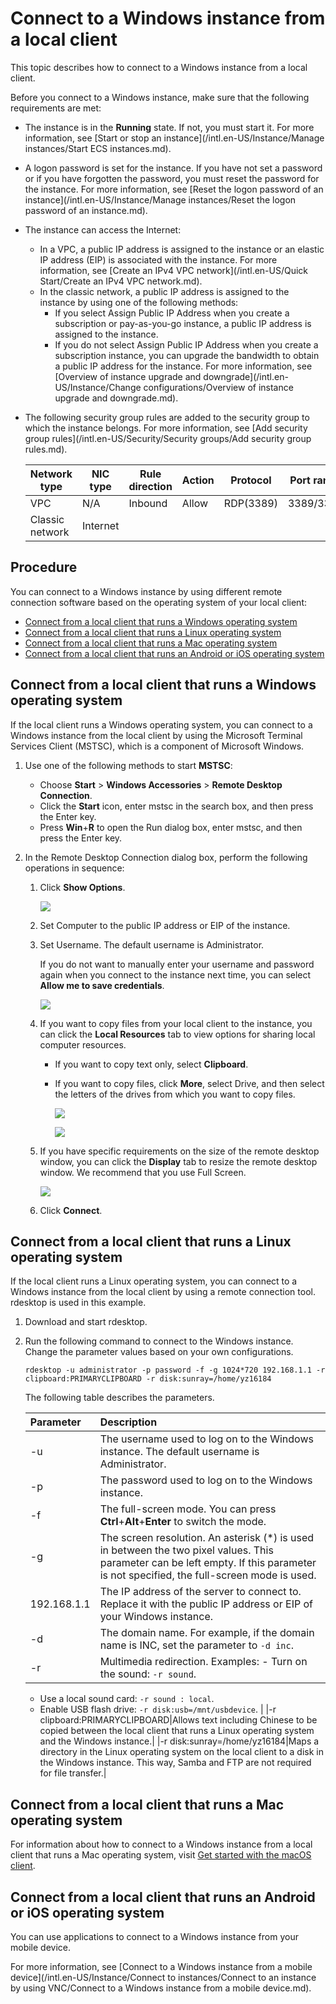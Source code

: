 # Connect to a Windows instance from a local client

This topic describes how to connect to a Windows instance from a local client.

Before you connect to a Windows instance, make sure that the following requirements are met:

-   The instance is in the **Running** state. If not, you must start it. For more information, see [Start or stop an instance](/intl.en-US/Instance/Manage instances/Start ECS instances.md).
-   A logon password is set for the instance. If you have not set a password or if you have forgotten the password, you must reset the password for the instance. For more information, see [Reset the logon password of an instance](/intl.en-US/Instance/Manage instances/Reset the logon password of an instance.md).
-   The instance can access the Internet:
    -   In a VPC, a public IP address is assigned to the instance or an elastic IP address \(EIP\) is associated with the instance. For more information, see [Create an IPv4 VPC network](/intl.en-US/Quick Start/Create an IPv4 VPC network.md).
    -   In the classic network, a public IP address is assigned to the instance by using one of the following methods:
        -   If you select Assign Public IP Address when you create a subscription or pay-as-you-go instance, a public IP address is assigned to the instance.
        -   If you do not select Assign Public IP Address when you create a subscription instance, you can upgrade the bandwidth to obtain a public IP address for the instance. For more information, see [Overview of instance upgrade and downgrade](/intl.en-US/Instance/Change configurations/Overview of instance upgrade and downgrade.md).
-   The following security group rules are added to the security group to which the instance belongs. For more information, see [Add security group rules](/intl.en-US/Security/Security groups/Add security group rules.md).

    |Network type|NIC type|Rule direction|Action|Protocol|Port range|Authorization type|Authorization object|Priority|
    |------------|--------|--------------|------|--------|----------|------------------|--------------------|--------|
    |VPC|N/A|Inbound|Allow|RDP\(3389\)|3389/3389|CIDR block|0.0.0.0/0|1|
    |Classic network|Internet|


## Procedure

You can connect to a Windows instance by using different remote connection software based on the operating system of your local client:

-   [Connect from a local client that runs a Windows operating system](#windows)
-   [Connect from a local client that runs a Linux operating system](#linux)
-   [Connect from a local client that runs a Mac operating system](#macOS1)
-   [Connect from a local client that runs an Android or iOS operating system](#mobile)

## Connect from a local client that runs a Windows operating system

If the local client runs a Windows operating system, you can connect to a Windows instance from the local client by using the Microsoft Terminal Services Client \(MSTSC\), which is a component of Microsoft Windows.

1.  Use one of the following methods to start **MSTSC**:

    -   Choose **Start** \> **Windows Accessories** \> **Remote Desktop Connection**.
    -   Click the **Start** icon, enter mstsc in the search box, and then press the Enter key.
    -   Press **Win**+**R** to open the Run dialog box, enter mstsc, and then press the Enter key.
2.  In the Remote Desktop Connection dialog box, perform the following operations in sequence:

    1.  Click **Show Options**.

        ![](https://static-aliyun-doc.oss-accelerate.aliyuncs.com/assets/img/9622/15510233415258_en-US.png)

    2.  Set Computer to the public IP address or EIP of the instance.

    3.  Set Username. The default username is Administrator.

        If you do not want to manually enter your username and password again when you connect to the instance next time, you can select **Allow me to save credentials**.

        ![](https://static-aliyun-doc.oss-accelerate.aliyuncs.com/assets/img/9622/15510233415259_en-US.png)

    4.  If you want to copy files from your local client to the instance, you can click the **Local Resources** tab to view options for sharing local computer resources.

        -   If you want to copy text only, select **Clipboard**.
        -   If you want to copy files, click **More**, select Drive, and then select the letters of the drives from which you want to copy files.

            ![](https://static-aliyun-doc.oss-accelerate.aliyuncs.com/assets/img/9622/15510233415260_en-US.png)

            ![](https://static-aliyun-doc.oss-accelerate.aliyuncs.com/assets/img/9622/15510233415261_en-US.png)

    5.  If you have specific requirements on the size of the remote desktop window, you can click the **Display** tab to resize the remote desktop window. We recommend that you use Full Screen.

        ![](https://static-aliyun-doc.oss-accelerate.aliyuncs.com/assets/img/9622/15510233415262_en-US.png)

    6.  Click **Connect**.


## Connect from a local client that runs a Linux operating system

If the local client runs a Linux operating system, you can connect to a Windows instance from the local client by using a remote connection tool. rdesktop is used in this example.

1.  Download and start rdesktop.

2.  Run the following command to connect to the Windows instance. Change the parameter values based on your own configurations.

    ```
    rdesktop -u administrator -p password -f -g 1024*720 192.168.1.1 -r clipboard:PRIMARYCLIPBOARD -r disk:sunray=/home/yz16184
    ```

    The following table describes the parameters.

    |Parameter|Description|
    |:--------|:----------|
    |-u|The username used to log on to the Windows instance. The default username is Administrator.|
    |-p|The password used to log on to the Windows instance.|
    |-f|The full-screen mode. You can press **Ctrl**+**Alt**+**Enter** to switch the mode.|
    |-g|The screen resolution. An asterisk \(\*\) is used in between the two pixel values. This parameter can be left empty. If this parameter is not specified, the full-screen mode is used.|
    |192.168.1.1|The IP address of the server to connect to. Replace it with the public IP address or EIP of your Windows instance.|
    |-d|The domain name. For example, if the domain name is INC, set the parameter to `-d inc`.|
    |-r|Multimedia redirection. Examples:     -   Turn on the sound: `-r sound`.
    -   Use a local sound card: `-r sound : local`.
    -   Enable USB flash drive: `-r disk:usb=/mnt/usbdevice`. |
    |-r clipboard:PRIMARYCLIPBOARD|Allows text including Chinese to be copied between the local client that runs a Linux operating system and the Windows instance.|
    |-r disk:sunray=/home/yz16184|Maps a directory in the Linux operating system on the local client to a disk in the Windows instance. This way, Samba and FTP are not required for file transfer.|


## Connect from a local client that runs a Mac operating system

For information about how to connect to a Windows instance from a local client that runs a Mac operating system, visit [Get started with the macOS client](https://docs.microsoft.com/zh-cn/windows-server/remote/remote-desktop-services/clients/remote-desktop-mac).

## Connect from a local client that runs an Android or iOS operating system

You can use applications to connect to a Windows instance from your mobile device.

For more information, see [Connect to a Windows instance from a mobile device](/intl.en-US/Instance/Connect to instances/Connect to an instance by using VNC/Connect to a Windows instance from a mobile device.md).

